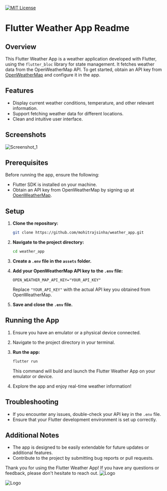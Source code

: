 




[![MIT License](https://img.shields.io/badge/License-MIT-green.svg)](https://choosealicense.com/licenses/mit/)


# Flutter Weather App Readme

## Overview

This Flutter Weather App is a weather application developed with Flutter, using the `flutter_bloc` library for state management. It fetches weather data from the OpenWeatherMap API. To get started, obtain an API key from [OpenWeatherMap](https://openweathermap.org) and configure it in the app.

## Features

- Display current weather conditions, temperature, and other relevant information.
- Support fetching weather data for different locations.
- Clean and intuitive user interface.
## Screenshots

![Screenshot_1](https://github.com/mohitrajsinha/weather_app/assets/112544299/044368ab-7473-4a53-bc27-19347beb13c0)



## Prerequisites

Before running the app, ensure the following:

- Flutter SDK is installed on your machine.
- Obtain an API key from OpenWeatherMap by signing up at [OpenWeatherMap](https://openweathermap.org).

## Setup

1. **Clone the repository:**

   ```bash
   git clone https://github.com/mohitrajsinha/weather_app.git
   ```

2. **Navigate to the project directory:**

   ```bash
   cd weather_app
   ```

3. **Create a `.env` file in the `assets` folder.**

4. **Add your OpenWeatherMap API key to the `.env` file:**

   ```env
   OPEN_WEATHER_MAP_API_KEY="YOUR_API_KEY"
   ```

   Replace `"YOUR_API_KEY"` with the actual API key you obtained from OpenWeatherMap.

5. **Save and close the `.env` file.**

## Running the App

1. Ensure you have an emulator or a physical device connected.

2. Navigate to the project directory in your terminal.

3. **Run the app:**

   ```bash
   flutter run
   ```

   This command will build and launch the Flutter Weather App on your emulator or device.

4. Explore the app and enjoy real-time weather information!

## Troubleshooting

- If you encounter any issues, double-check your API key in the `.env` file.
- Ensure that your Flutter development environment is set up correctly.

## Additional Notes

- The app is designed to be easily extendable for future updates or additional features.
- Contribute to the project by submitting bug reports or pull requests.

Thank you for using the Flutter Weather App! If you have any questions or feedback, please don't hesitate to reach out.
![Logo](https://cdn-images-1.medium.com/max/100/1*5-aoK8IBmXve5whBQM90GA.png)

![Logo](https://openweathermap.org/themes/openweathermap/assets/img/logo_white_cropped.png)


